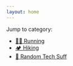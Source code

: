```yaml
---
layout: home
---
```

Jump to category:
* [🏃🏽 Running](/running) <br/>
* [🏕 Hiking ](/hiking) <br/>
* [🔧 Random Tech Suff](/tech)
